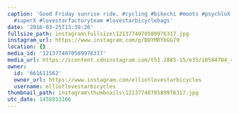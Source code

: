 ```yaml
---
caption: 'Good Friday sunrise ride. #cycling #bikechi #moots #psychloX #cannondale
  #superX #lovestarfactoryteam #lovestarbicyclebags'
date: '2016-03-25T13:39:26'
fullsize_path: instagram\fullsize\1213774070589976317.jpg
instagram_url: https://www.instagram.com/p/BDYMRYbGG79
location: {}
media_id: '1213774070589976317'
media_url: https://scontent.cdninstagram.com/t51.2885-15/e35/10584784_486697278203732_1395470304_n.jpg?ig_cache_key=MTIxMzc3NDA3MDU4OTk3NjMxNw%3D%3D.2
owner:
  id: '661611562'
  owner_url: https://www.instagram.com/elliotlovestarbicycles
  username: elliotlovestarbicycles
thumbnail_path: instagram\thumbnails\1213774070589976317.jpg
utc_date: 1458913166
---
```

